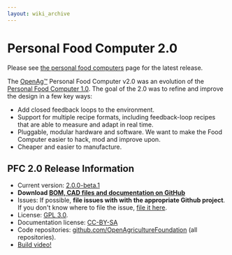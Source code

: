 ```yaml
---
layout: wiki_archive
---
```


Personal Food Computer 2.0
==========================

Please see [the personal food computers](personal_food_computers.md) page
for the latest release.

The [OpenAg™](/index.md) Personal Food Computer v2.0 was an evolution of
the [Personal Food Computer 1.0](/food_computer_1). The goal of the 2.0
was to refine and improve the design in a few key ways:

-   Add closed feedback loops to the environment.
-   Support for multiple recipe formats, including feedback-loop recipes
    that are able to measure and adapt in real time.
-   Pluggable, modular hardware and software. We want to make the Food
    Computer easier to hack, mod and improve upon.
-   Cheaper and easier to manufacture.

PFC 2.0 Release Information
---------------------------

-   Current version: [2.0.0-beta.1](food_computer_2/2.0.0-beta.1.md)
-   **Download [BOM, CAD files and documentation on
    GitHub](https://github.com/OpenAgricultureFoundation/openag_pfc2/releases/tag/v2.0.0-beta)**
-   Issues: If possible, **file issues with with the appropriate Github
    project**. If you don\'t know where to file the issue, [file it
    here](https://github.com/OpenAgricultureFoundation/openag_brain/issues).
-   License: [GPL
    3.0](https://www.gnu.org/licenses/quick-guide-gplv3.html).
-   Documentation license:
    [CC-BY-SA](https://creativecommons.org/licenses/by-sa/4.0/)
-   Code repositories:
    [github.com/OpenAgricultureFoundation](https://github.com/OpenAgricultureFoundation/)
    (all repositories).
-   [Build video!](https://youtu.be/Uf1FqjcPWsI?t=4)
